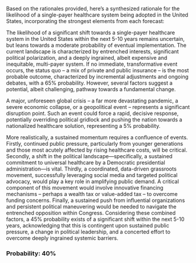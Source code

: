 Based on the rationales provided, here’s a synthesized rationale for the likelihood of a single-payer healthcare system being adopted in the United States, incorporating the strongest elements from each forecast:

The likelihood of a significant shift towards a single-payer healthcare system in the United States within the next 5-10 years remains uncertain, but leans towards a moderate probability of eventual implementation. The current landscape is characterized by entrenched interests, significant political polarization, and a deeply ingrained, albeit expensive and inequitable, multi-payer system.  If no immediate, transformative event occurs, the status quo – a mix of private and public insurance – is the most probable outcome, characterized by incremental adjustments and ongoing debates, with a 65% probability.  However, several factors suggest a potential, albeit challenging, pathway towards a fundamental change. 

A major, unforeseen global crisis – a far more devastating pandemic, a severe economic collapse, or a geopolitical event – represents a significant disruption point. Such an event could force a rapid, decisive response, potentially overriding political gridlock and pushing the nation towards a nationalized healthcare solution, representing a 5% probability. 

More realistically, a sustained momentum requires a confluence of events.  Firstly, continued public pressure, particularly from younger generations and those most acutely affected by rising healthcare costs, will be critical. Secondly, a shift in the political landscape—specifically, a sustained commitment to universal healthcare by a Democratic presidential administration—is vital. Thirdly, a coordinated, data-driven grassroots movement, successfully leveraging social media and targeted political advocacy, would play a key role in amplifying public demand.  A critical component of this movement would involve innovative financing mechanisms – perhaps a wealth tax or value-added tax – to overcome funding concerns. Finally, a sustained push from influential organizations and persistent political maneuvering would be needed to navigate the entrenched opposition within Congress.  Considering these combined factors, a 45% probability exists of a significant shift within the next 5-10 years, acknowledging that this is contingent upon sustained public pressure, a change in political leadership, and a concerted effort to overcome deeply ingrained systemic barriers.

### Probability: 40%